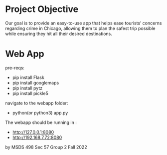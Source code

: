 # Project Objective

Our goal is to provide an easy-to-use app that helps ease tourists’ concerns regarding crime in Chicago, allowing them to plan the safest trip possible while ensuring they hit all their desired destinations.

# Web App
pre-reqs:
- pip install Flask
- pip install googlemaps
- pip install pytz
- pip install pickle5

navigate to the webapp folder: 
- python(or python3) app.py

The webapp should be running in : 
- http://127.0.0.1:8080
- http://192.168.7.72:8080


by MSDS 498 Sec 57 Group 2 Fall 2022

